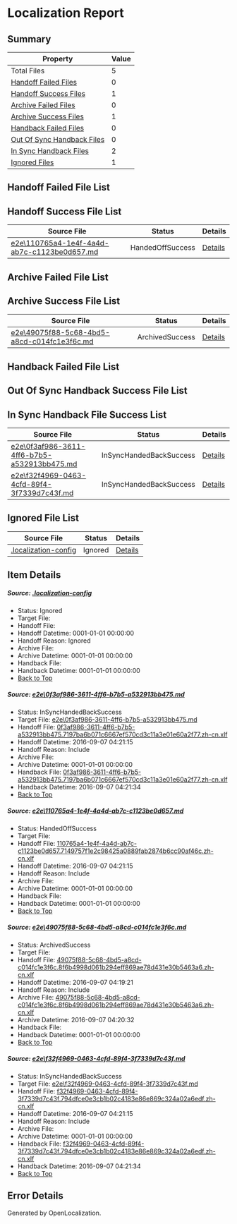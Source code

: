 # <a name='report-top'></a> Localization Report

## Summary
 Property | Value 
 -------- | ----- 
 Total Files | 5
[ Handoff Failed Files ](#handoff-failed-list)| 0
[ Handoff Success Files ](#handoff-success-list)| 1
[ Archive Failed Files ](#archive-failed-list)| 0
[ Archive Success Files ](#archive-success-list)| 1
[ Handback Failed Files ](#handback-failed-list)| 0
[ Out Of Sync Handback Files ](#outofsync-handback-success-list)| 0
[ In Sync Handback Files ](#insync-handback-success-list)| 2
[ Ignored Files ](#ignored-list)| 1

## <a name='handoff-failed-list'></a> Handoff Failed File List

## <a name='handoff-success-list'></a> Handoff Success File List
 Source File | Status | Details 
 ----------- | ------ | ------- 
 [e2e\110765a4-1e4f-4a4d-ab7c-c1123be0d657.md](https://github.com/OpenLocalizationTestOrg/ol-test0/blob/ae0effdb13e361a1629e9b933a7eb7ef2df099ca/e2e/110765a4-1e4f-4a4d-ab7c-c1123be0d657.md) | HandedOffSuccess | [Details](#c496806ee0400f31ee8d05da971853c1e8f44fe72)

## <a name='archive-failed-list'></a> Archive Failed File List

## <a name='archive-success-list'></a> Archive Success File List
 Source File | Status | Details 
 ----------- | ------ | ------- 
 [e2e\49075f88-5c68-4bd5-a8cd-c014fc1e3f6c.md](https://github.com/OpenLocalizationTestOrg/ol-test0/blob/d52d8f287e6ad78bb572790d79385173e314e388/e2e/49075f88-5c68-4bd5-a8cd-c014fc1e3f6c.md) | ArchivedSuccess | [Details](#0721a2d3fe92e159158353dec222b7b7395924f63)

## <a name='handback-failed-list'></a> Handback Failed File List

## <a name='outofsync-handback-success-list'></a> Out Of Sync Handback Success File List

## <a name='insync-handback-success-list'></a> In Sync Handback File Success List
 Source File | Status | Details 
 ----------- | ------ | ------- 
 [e2e\0f3af986-3611-4ff6-b7b5-a532913bb475.md](https://github.com/OpenLocalizationTestOrg/ol-test0/blob/85edc12ab7d63a93d584e4842f62b1fccd6d34ab/e2e/0f3af986-3611-4ff6-b7b5-a532913bb475.md) | InSyncHandedBackSuccess | [Details](#60e871de0a9e9f0cb8722e785f21a0f1f903b8a61)
 [e2e\f32f4969-0463-4cfd-89f4-3f7339d7c43f.md](https://github.com/OpenLocalizationTestOrg/ol-test0/blob/85edc12ab7d63a93d584e4842f62b1fccd6d34ab/e2e/f32f4969-0463-4cfd-89f4-3f7339d7c43f.md) | InSyncHandedBackSuccess | [Details](#56d44cb897cf263bf19cf8bf1024d8715cc49e6b4)

## <a name='ignored-list'></a> Ignored File List
 Source File | Status | Details 
 ----------- | ------ | ------- 
 [.localization-config](https://github.com/OpenLocalizationTestOrg/ol-test0/blob/85edc12ab7d63a93d584e4842f62b1fccd6d34ab/.localization-config) | Ignored | [Details](#3d4f252ac210baf56311d7e97dcc2db10974dbd20)

## Item Details
##### <a name='3d4f252ac210baf56311d7e97dcc2db10974dbd20'></a> Source: [.localization-config](https://github.com/OpenLocalizationTestOrg/ol-test0/blob/85edc12ab7d63a93d584e4842f62b1fccd6d34ab/.localization-config)
* Status: Ignored
* Target File: 
* Handoff File: 
* Handoff Datetime: 0001-01-01 00:00:00
* Handoff Reason: Ignored
* Archive File: 
* Archive Datetime: 0001-01-01 00:00:00
* Handback File: 
* Handback Datetime: 0001-01-01 00:00:00
* [Back to Top](#report-top)

##### <a name='60e871de0a9e9f0cb8722e785f21a0f1f903b8a61'></a> Source: [e2e\0f3af986-3611-4ff6-b7b5-a532913bb475.md](https://github.com/OpenLocalizationTestOrg/ol-test0/blob/85edc12ab7d63a93d584e4842f62b1fccd6d34ab/e2e/0f3af986-3611-4ff6-b7b5-a532913bb475.md)
* Status: InSyncHandedBackSuccess
* Target File: [e2e\0f3af986-3611-4ff6-b7b5-a532913bb475.md](https://github.com/OpenLocalizationTestOrg/ol-test0-zhcn/blob/78ade592bd2b876ecf52250268dc5255b838fe1e/e2e/0f3af986-3611-4ff6-b7b5-a532913bb475.md)
* Handoff File: [0f3af986-3611-4ff6-b7b5-a532913bb475.7197ba6b071c6667ef570cd3c11a3e01e60a2f77.zh-cn.xlf](https://github.com/OpenLocalizationTestOrg/ol-test0-handoff/blob/1721030b5c787dd8ff45b44a50aa996ca4522222/ol-handoff/OpenLocalizationTestOrg/ol-test0-zhcn/ci/0f3af986-3611-4ff6-b7b5-a532913bb475.7197ba6b071c6667ef570cd3c11a3e01e60a2f77.zh-cn.xlf)
* Handoff Datetime: 2016-09-07 04:21:15
* Handoff Reason: Include
* Archive File: 
* Archive Datetime: 0001-01-01 00:00:00
* Handback File: [0f3af986-3611-4ff6-b7b5-a532913bb475.7197ba6b071c6667ef570cd3c11a3e01e60a2f77.zh-cn.xlf](https://github.com/OpenLocalizationTestOrg/ol-test0-handback/blob/69a1df881dbed808e883e868ede5e1a28ff47ef0/ol-handback/OpenLocalizationTestOrg/ol-test0-zhcn/ci/0f3af986-3611-4ff6-b7b5-a532913bb475.7197ba6b071c6667ef570cd3c11a3e01e60a2f77.zh-cn.xlf)
* Handback Datetime: 2016-09-07 04:21:34
* [Back to Top](#report-top)

##### <a name='c496806ee0400f31ee8d05da971853c1e8f44fe72'></a> Source: [e2e\110765a4-1e4f-4a4d-ab7c-c1123be0d657.md](https://github.com/OpenLocalizationTestOrg/ol-test0/blob/ae0effdb13e361a1629e9b933a7eb7ef2df099ca/e2e/110765a4-1e4f-4a4d-ab7c-c1123be0d657.md)
* Status: HandedOffSuccess
* Target File: 
* Handoff File: [110765a4-1e4f-4a4d-ab7c-c1123be0d657.7149757f1e2c98425a0889fab2874b6cc90af46c.zh-cn.xlf](https://github.com/OpenLocalizationTestOrg/ol-test0-handoff/blob/1721030b5c787dd8ff45b44a50aa996ca4522222/ol-handoff/OpenLocalizationTestOrg/ol-test0-zhcn/ci/110765a4-1e4f-4a4d-ab7c-c1123be0d657.7149757f1e2c98425a0889fab2874b6cc90af46c.zh-cn.xlf)
* Handoff Datetime: 2016-09-07 04:21:15
* Handoff Reason: Include
* Archive File: 
* Archive Datetime: 0001-01-01 00:00:00
* Handback File: 
* Handback Datetime: 0001-01-01 00:00:00
* [Back to Top](#report-top)

##### <a name='0721a2d3fe92e159158353dec222b7b7395924f63'></a> Source: [e2e\49075f88-5c68-4bd5-a8cd-c014fc1e3f6c.md](https://github.com/OpenLocalizationTestOrg/ol-test0/blob/d52d8f287e6ad78bb572790d79385173e314e388/e2e/49075f88-5c68-4bd5-a8cd-c014fc1e3f6c.md)
* Status: ArchivedSuccess
* Target File: 
* Handoff File: [49075f88-5c68-4bd5-a8cd-c014fc1e3f6c.8f6b4998d061b294eff869ae78d431e30b5463a6.zh-cn.xlf](https://github.com/OpenLocalizationTestOrg/ol-test0-handoff/blob/2a59c8b935d8de8db36c2cb4eb51d33121f9bd4d/ol-handoff/OpenLocalizationTestOrg/ol-test0-zhcn/ci/ht/49075f88-5c68-4bd5-a8cd-c014fc1e3f6c.8f6b4998d061b294eff869ae78d431e30b5463a6.zh-cn.xlf)
* Handoff Datetime: 2016-09-07 04:19:21
* Handoff Reason: Include
* Archive File: [49075f88-5c68-4bd5-a8cd-c014fc1e3f6c.8f6b4998d061b294eff869ae78d431e30b5463a6.zh-cn.xlf](https://github.com/OpenLocalizationTestOrg/ol-test0-handoff/blob/c505ed8f044c5940b90055a9cb4c139a7262e2e6/ol-archive/OpenLocalizationTestOrg/ol-test0-zhcn/ci/ht/49075f88-5c68-4bd5-a8cd-c014fc1e3f6c.8f6b4998d061b294eff869ae78d431e30b5463a6.zh-cn.xlf)
* Archive Datetime: 2016-09-07 04:20:32
* Handback File: 
* Handback Datetime: 0001-01-01 00:00:00
* [Back to Top](#report-top)

##### <a name='56d44cb897cf263bf19cf8bf1024d8715cc49e6b4'></a> Source: [e2e\f32f4969-0463-4cfd-89f4-3f7339d7c43f.md](https://github.com/OpenLocalizationTestOrg/ol-test0/blob/85edc12ab7d63a93d584e4842f62b1fccd6d34ab/e2e/f32f4969-0463-4cfd-89f4-3f7339d7c43f.md)
* Status: InSyncHandedBackSuccess
* Target File: [e2e\f32f4969-0463-4cfd-89f4-3f7339d7c43f.md](https://github.com/OpenLocalizationTestOrg/ol-test0-zhcn/blob/78ade592bd2b876ecf52250268dc5255b838fe1e/e2e/f32f4969-0463-4cfd-89f4-3f7339d7c43f.md)
* Handoff File: [f32f4969-0463-4cfd-89f4-3f7339d7c43f.794dfce0e3cb1b02c4183e86e869c324a02a6edf.zh-cn.xlf](https://github.com/OpenLocalizationTestOrg/ol-test0-handoff/blob/1721030b5c787dd8ff45b44a50aa996ca4522222/ol-handoff/OpenLocalizationTestOrg/ol-test0-zhcn/ci/f32f4969-0463-4cfd-89f4-3f7339d7c43f.794dfce0e3cb1b02c4183e86e869c324a02a6edf.zh-cn.xlf)
* Handoff Datetime: 2016-09-07 04:21:15
* Handoff Reason: Include
* Archive File: 
* Archive Datetime: 0001-01-01 00:00:00
* Handback File: [f32f4969-0463-4cfd-89f4-3f7339d7c43f.794dfce0e3cb1b02c4183e86e869c324a02a6edf.zh-cn.xlf](https://github.com/OpenLocalizationTestOrg/ol-test0-handback/blob/69a1df881dbed808e883e868ede5e1a28ff47ef0/ol-handback/OpenLocalizationTestOrg/ol-test0-zhcn/ci/f32f4969-0463-4cfd-89f4-3f7339d7c43f.794dfce0e3cb1b02c4183e86e869c324a02a6edf.zh-cn.xlf)
* Handback Datetime: 2016-09-07 04:21:34
* [Back to Top](#report-top)


## Error Details

Generated by OpenLocalization.
